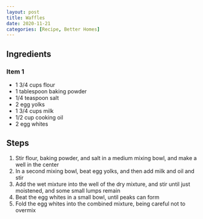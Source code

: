 ```yaml
---
layout: post
title: Waffles
date: 2020-11-21
categories: [Recipe, Better Homes]
---
```


## Ingredients

### Item 1

* 1 3/4 cups flour
* 1 tablespoon baking powder
* 1/4 teaspoon salt
* 2 egg yolks
* 1 3/4 cups milk
* 1/2 cup cooking oil
* 2 egg whites

## Steps

1. Stir flour, baking powder, and salt in a medium mixing bowl, and make a well in the center
1. In a second mixing bowl, beat egg yolks, and then add milk and oil and stir
1. Add the wet mixture into the well of the dry mixture, and stir until just moistened, and some small lumps remain
1. Beat the egg whites in a small bowl, until peaks can form
1. Fold the egg whites into the combined mixture, being careful not to overmix
